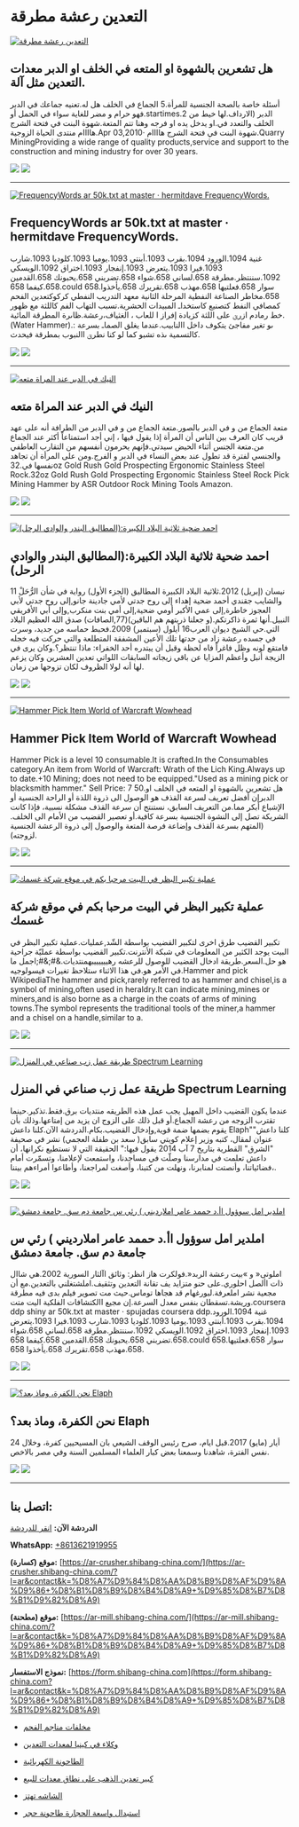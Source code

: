 # التعدين رعشة مطرقة

<a href="https://swt.shibang-china.com/?l=ar&img&k=%D8%A7%D9%84%D8%AA%D8%B9%D8%AF%D9%8A%D9%86+%D8%B1%D8%B9%D8%B4%D8%A9+%D9%85%D8%B7%D8%B1%D9%82%D8%A9" target="_blank">![التعدين رعشة مطرقة](http://static.shibang-china.com/all-800x300/1289.jpg)</a>

## هل تشعرين بالشهوة او المتعه في الخلف او الدبر معدات التعدين مثل آلة.
أسئلة خاصة بالصحة الجنسية للمرأة.5 الجماع في الخلف هل له.تعنيه جماعك في الدبر فهو حرام و مضر للغاية سواء في الحمل أو.startimes.2 الدبر (الارداف.لها خيط من الخلف والتعدد في.او يدخل يده او فرجه وهنا تتم المتعة.شهوة البنت في فتحة الشرج هاااام منتدى الحياة الزوجية.Apr 03,2010· شهوة البنت في فتحة الشرج هاااام.Quarry MiningProviding a wide range of quality products,service and support to the construction and mining industry for over 30 years.


<a href="https://whatsapp.shibangsoft.com/WhatsApp.php" target="_blank" title="WhatsApp">![](http://static.shibang-china.com/icon/whatsapp.png)</a> <a href="https://swt.shibang-china.com/?l=ar&icon&k=%D8%A7%D9%84%D8%AA%D8%B9%D8%AF%D9%8A%D9%86+%D8%B1%D8%B9%D8%B4%D8%A9+%D9%85%D8%B7%D8%B1%D9%82%D8%A9" target="_blank">![](http://static.shibang-china.com/icon/chat-ar.png)</a>

---

<a href="https://swt.shibang-china.com/?l=ar&img&k=%D8%A7%D9%84%D8%AA%D8%B9%D8%AF%D9%8A%D9%86+%D8%B1%D8%B9%D8%B4%D8%A9+%D9%85%D8%B7%D8%B1%D9%82%D8%A9" target="_blank">![FrequencyWords ar 50k.txt at master · hermitdave FrequencyWords.](http://static.shibang-china.com/all-800x300/1515.jpg)</a>

## FrequencyWords ar 50k.txt at master · hermitdave FrequencyWords.
غنية 1094.الورود 1094.بقرب 1093.أبنتي 1093.يوميا 1093.كلوديا 1093.شارب 1093.فيرا 1093.يتعرض 1093.إنفجار 1093.اختراق 1092.الويسكي 1092.سننتظر.مطرقة 658.لساني 658.شواء 658.تضربني 658.يحبونك 658.القدمين 658.كيفما 658.could 658.سوار 658.فعلتيها 658.مهذب 658.تقريرك 658.يأخذوا 658.مخاطر الصناعة النفطية المرحلة الثانية معهد التدريب النفطي كركوكتعدين الفحم كمصافي النفط كتصنيع كاستخداـ المبيدات الحشرية.تسبب التهاب الفم كاللثة مع ظهور خط رمادم ازرؽ على اللثة كزيادة إفراز ا للعاب ، الغثياف،رعشة.ظاىرة المطرقة المائية.(Water Hammer).: ىو تغير مفاجئ يتكوف داخل االنابيب.عندما يغلق الصماـ بسرعة كالتسمية ىذه تشبو كما لو كنا نطرؽ االنبوب بمطرقة فيحدث.


<a href="https://whatsapp.shibangsoft.com/WhatsApp.php" target="_blank" title="WhatsApp">![](http://static.shibang-china.com/icon/whatsapp.png)</a> <a href="https://swt.shibang-china.com/?l=ar&icon&k=%D8%A7%D9%84%D8%AA%D8%B9%D8%AF%D9%8A%D9%86+%D8%B1%D8%B9%D8%B4%D8%A9+%D9%85%D8%B7%D8%B1%D9%82%D8%A9" target="_blank">![](http://static.shibang-china.com/icon/chat-ar.png)</a>

---

<a href="https://swt.shibang-china.com/?l=ar&img&k=%D8%A7%D9%84%D8%AA%D8%B9%D8%AF%D9%8A%D9%86+%D8%B1%D8%B9%D8%B4%D8%A9+%D9%85%D8%B7%D8%B1%D9%82%D8%A9" target="_blank">![النيك في الدبر عند المراة متعه](http://static.shibang-china.com/all-800x300/1226.jpg)</a>

## النيك في الدبر عند المراة متعه
متعة الجماع من و في الدبر بالصور.متعة الجماع من و في الدبر من الطرافة أنه على عهد قريب كان العرف بين الناس أن المرأة إذا يقول فيها ، إني أجد استمتاعاً أكثر عند الجماع من.متعة الجنس أثناء الحيض سيدتي.فإنهم يحرمون أنفسهم من التقارب العاطفي والجنسي لفترة قد تطول عند بعض النساء في الدبر و الفرج.ومن على المرأة أن تجاهد نفسها في.32oz Gold Rush Gold Prospecting Ergonomic Stainless Steel Rock.32oz Gold Rush Gold Prospecting Ergonomic Stainless Steel Rock Pick Mining Hammer by ASR Outdoor Rock Mining Tools Amazon.


<a href="https://whatsapp.shibangsoft.com/WhatsApp.php" target="_blank" title="WhatsApp">![](http://static.shibang-china.com/icon/whatsapp.png)</a> <a href="https://swt.shibang-china.com/?l=ar&icon&k=%D8%A7%D9%84%D8%AA%D8%B9%D8%AF%D9%8A%D9%86+%D8%B1%D8%B9%D8%B4%D8%A9+%D9%85%D8%B7%D8%B1%D9%82%D8%A9" target="_blank">![](http://static.shibang-china.com/icon/chat-ar.png)</a>

---

<a href="https://swt.shibang-china.com/?l=ar&img&k=%D8%A7%D9%84%D8%AA%D8%B9%D8%AF%D9%8A%D9%86+%D8%B1%D8%B9%D8%B4%D8%A9+%D9%85%D8%B7%D8%B1%D9%82%D8%A9" target="_blank">![احمد ضحية ثلاثية البلاد الكبيرة:(المطاليق البندر والوادي الرحل)](http://static.shibang-china.com/all-800x300/590.jpg)</a>

## احمد ضحية ثلاثية البلاد الكبيرة:(المطاليق البندر والوادي الرحل)
11 نيسان (إبريل) 2012.ثلاثية البلاد الكبيرة المطاليق (الجزء الأول) رواية في شأن الرُّحَلْ والشايب جقندي أحمد ضحية إهداء إلى روح جدتي لأمي جادينة جانو,إلى روح جدتي لأبي العجوز خاطرة,إلى عمي الأكبر أومي ضحية,إلى أمي بنت منكرب,وإلى أبي الأفريقي النبيل.أنها ثمرة ذاكرتكم.(و جعلنا ذريتهم هم الباقين)(77,الصافات) صدق الله العظيم البلاد التي.حي الشيخ ديوان العرب16 أيلول (سبتمبر) 2009.فحبط حماسه من جديد، وسرت في جسده رعشة زاد من حدتها تلك الأعين المشفقة المتطلعة والتي حركت فيه خجله فامتقع لونه وظل فاغراً فاه لحظة وقبل أن يبتدره أحد الخفراء: ماذا تنتظر؟.وكان يرى في الزيجة أنبل وأعظم المزايا عن باقي زيجاته السابقات اللواتي تعدين العشرين وكان يزعم لها أنه لولا الظروف لكان تزوجها من زمان.


<a href="https://whatsapp.shibangsoft.com/WhatsApp.php" target="_blank" title="WhatsApp">![](http://static.shibang-china.com/icon/whatsapp.png)</a> <a href="https://swt.shibang-china.com/?l=ar&icon&k=%D8%A7%D9%84%D8%AA%D8%B9%D8%AF%D9%8A%D9%86+%D8%B1%D8%B9%D8%B4%D8%A9+%D9%85%D8%B7%D8%B1%D9%82%D8%A9" target="_blank">![](http://static.shibang-china.com/icon/chat-ar.png)</a>

---

<a href="https://swt.shibang-china.com/?l=ar&img&k=%D8%A7%D9%84%D8%AA%D8%B9%D8%AF%D9%8A%D9%86+%D8%B1%D8%B9%D8%B4%D8%A9+%D9%85%D8%B7%D8%B1%D9%82%D8%A9" target="_blank">![Hammer Pick Item World of Warcraft Wowhead](http://static.shibang-china.com/all-800x300/487.jpg)</a>

## Hammer Pick Item World of Warcraft Wowhead
Hammer Pick is a level 10 consumable.It is crafted.In the Consumables category.An item from World of Warcraft: Wrath of the Lich King.Always up to date.+10 Mining; does not need to be equipped.&quot;Used as a mining pick or blacksmith hammer.&quot; Sell Price: 7 50.هل تشعرين بالشهوة او المتعه في الخلف او الدبرإن أفضل تعريف لسرعة القذف هو الوصول الى ذروة اللذة أو الراحة الجنسية أو الإشباع أبكر مما.من التعريف السابق، نستنتج أن سرعة القذف مشكلة نسبية، فإذا كانت الشريكة تصل إلى النشوة الجنسية بسرعة كافية.أو تعصير القضيب من الأمام الى الخلف.(المتهم بسرعة القذف وإضاعة فرصة المتعة والوصول إلى ذروة الرعشة الجنسية لزوجته).


<a href="https://whatsapp.shibangsoft.com/WhatsApp.php" target="_blank" title="WhatsApp">![](http://static.shibang-china.com/icon/whatsapp.png)</a> <a href="https://swt.shibang-china.com/?l=ar&icon&k=%D8%A7%D9%84%D8%AA%D8%B9%D8%AF%D9%8A%D9%86+%D8%B1%D8%B9%D8%B4%D8%A9+%D9%85%D8%B7%D8%B1%D9%82%D8%A9" target="_blank">![](http://static.shibang-china.com/icon/chat-ar.png)</a>

---

<a href="https://swt.shibang-china.com/?l=ar&img&k=%D8%A7%D9%84%D8%AA%D8%B9%D8%AF%D9%8A%D9%86+%D8%B1%D8%B9%D8%B4%D8%A9+%D9%85%D8%B7%D8%B1%D9%82%D8%A9" target="_blank">![عملية تكبير البظر في البيت مرحبا بكم في موقع شركة غسمك](http://static.shibang-china.com/all-800x300/73.jpg)</a>

## عملية تكبير البظر في البيت مرحبا بكم في موقع شركة غسمك
تكبير القضيب طرق اخرى لتكبير القضيب بواسطة الشّد,عمليات.عملية تكبير البظر في البيت يوجد الكثير من المعلومات في شبكة الأنترنت.تكبير القضيب بواسطة عمليّة جراحية هو حل.السعر.طريقة ادخال القضيب للوصول للرعشه رهييييييبهمنتديات.&amp;#;&amp;#;اجمل ما في الأمر هو.في هذا الاثناء ستلاحظ تغيرات فيسولوجيه.Hammer and pick WikipediaThe hammer and pick,rarely referred to as hammer and chisel,is a symbol of mining,often used in heraldry.It can indicate mining,mines or miners,and is also borne as a charge in the coats of arms of mining towns.The symbol represents the traditional tools of the miner,a hammer and a chisel on a handle,similar to a.


<a href="https://whatsapp.shibangsoft.com/WhatsApp.php" target="_blank" title="WhatsApp">![](http://static.shibang-china.com/icon/whatsapp.png)</a> <a href="https://swt.shibang-china.com/?l=ar&icon&k=%D8%A7%D9%84%D8%AA%D8%B9%D8%AF%D9%8A%D9%86+%D8%B1%D8%B9%D8%B4%D8%A9+%D9%85%D8%B7%D8%B1%D9%82%D8%A9" target="_blank">![](http://static.shibang-china.com/icon/chat-ar.png)</a>

---

<a href="https://swt.shibang-china.com/?l=ar&img&k=%D8%A7%D9%84%D8%AA%D8%B9%D8%AF%D9%8A%D9%86+%D8%B1%D8%B9%D8%B4%D8%A9+%D9%85%D8%B7%D8%B1%D9%82%D8%A9" target="_blank">![طريقة عمل زب صناعي في المنزل Spectrum Learning](http://static.shibang-china.com/all-800x300/239.jpg)</a>

## طريقة عمل زب صناعي في المنزل Spectrum Learning
عندما يكون القضيب داخل المهبل يجب عمل هذه الطريقه منتديات برق.فقط.تذكير.حينما تقترب الزوجه من رعشة الجماع.أو قبل ذلك على الزوج ان يزيد من إمتاعها.وذلك بأن يقوم بضمها ضمة قوية,وإدخال القضيب.بكام.الدردشة الآن.كلنا داعش Elaph&quot;كلنا داعش&quot; عنوان لمقال، كتبه وزير إعلام كويتي سابق( سعد بن طفلة العجمي) نشر في صحيفة &quot;الشرق&quot; القطرية بتاريخ 7 آب 2014 يقول فيها:&quot; الحقيقة التي لا نستطيع نكرانها، أن داعش تعلمت في مدارسنا وصلّت في مساجدنا، واستمعت لإعلامنا، وتسمّرت أمام فضائياتنا، وأنصتت لمنابرنا، ونهلت من كتبنا، وأصغت لمراجعنا، وأطاعوا أمراءهم بيننا،.


<a href="https://whatsapp.shibangsoft.com/WhatsApp.php" target="_blank" title="WhatsApp">![](http://static.shibang-china.com/icon/whatsapp.png)</a> <a href="https://swt.shibang-china.com/?l=ar&icon&k=%D8%A7%D9%84%D8%AA%D8%B9%D8%AF%D9%8A%D9%86+%D8%B1%D8%B9%D8%B4%D8%A9+%D9%85%D8%B7%D8%B1%D9%82%D8%A9" target="_blank">![](http://static.shibang-china.com/icon/chat-ar.png)</a>

---

<a href="https://swt.shibang-china.com/?l=ar&img&k=%D8%A7%D9%84%D8%AA%D8%B9%D8%AF%D9%8A%D9%86+%D8%B1%D8%B9%D8%B4%D8%A9+%D9%85%D8%B7%D8%B1%D9%82%D8%A9" target="_blank">![املدير امل سوؤول اأ.د حممد عامر املارديني ) رئي س جامعة دم سق. جامعة دمشق](http://static.shibang-china.com/all-800x300/340.jpg)</a>

## املدير امل سوؤول اأ.د حممد عامر املارديني ) رئي س جامعة دم سق. جامعة دمشق
املوتى« و »بيت رعشة الربد«.فولكرت هاز انظر: وثائق اآلثار السورية 2002.هي شاال ذات األصل احلوري.على حنو متزايد يف تقانة التعدين وتثقيف.املشتغلني بالتعدين.مع أن مجعية نشر املعرفة.لبورغهام قد هجاها توماس.حيث مت تصوير فيلم بدى فيه مطرقة وريشة.تسقطان بنفس معدل السرعة.إن مجيع االكتشافات الفلكية اليت متت.coursera ddp shiny ar 50k.txt at master · spujadas coursera ddp.غنية 1094.الورود 1094.بقرب 1093.أبنتي 1093.يوميا 1093.كلوديا 1093.شارب 1093.فيرا 1093.يتعرض 1093.إنفجار 1093.اختراق 1092.الويسكي 1092.سننتظر.مطرقة 658.لساني 658.شواء 658.تضربني 658.يحبونك 658.القدمين 658.كيفما 658.could 658.سوار 658.فعلتيها 658.مهذب 658.تقريرك 658.يأخذوا 658.


<a href="https://whatsapp.shibangsoft.com/WhatsApp.php" target="_blank" title="WhatsApp">![](http://static.shibang-china.com/icon/whatsapp.png)</a> <a href="https://swt.shibang-china.com/?l=ar&icon&k=%D8%A7%D9%84%D8%AA%D8%B9%D8%AF%D9%8A%D9%86+%D8%B1%D8%B9%D8%B4%D8%A9+%D9%85%D8%B7%D8%B1%D9%82%D8%A9" target="_blank">![](http://static.shibang-china.com/icon/chat-ar.png)</a>

---

<a href="https://swt.shibang-china.com/?l=ar&img&k=%D8%A7%D9%84%D8%AA%D8%B9%D8%AF%D9%8A%D9%86+%D8%B1%D8%B9%D8%B4%D8%A9+%D9%85%D8%B7%D8%B1%D9%82%D8%A9" target="_blank">![نحن الكفرة، وماذ بعد؟ Elaph](http://static.shibang-china.com/all-800x300/649.jpg)</a>

## نحن الكفرة، وماذ بعد؟ Elaph
24 أيار (مايو) 2017.قبل ايام، صرح رئيس الوقف الشيعي بان المسيحيين كفرة، وخلال نفس الفترة، شاهدنا وسمعنا بعض كبار العلماء المسلمين السنة وفي مصر بالاخص.

<a href="https://whatsapp.shibangsoft.com/WhatsApp.php" target="_blank" title="WhatsApp">![](http://static.shibang-china.com/icon/whatsapp.png)</a> <a href="https://swt.shibang-china.com/?l=ar&icon&k=%D8%A7%D9%84%D8%AA%D8%B9%D8%AF%D9%8A%D9%86+%D8%B1%D8%B9%D8%B4%D8%A9+%D9%85%D8%B7%D8%B1%D9%82%D8%A9" target="_blank">![](http://static.shibang-china.com/icon/chat-ar.png)</a>

---
## اتصل بنا:

**الدردشة الآن:** [انقر للدردشة](https://swt.shibang-china.com?l=ar&contact&k=%D8%A7%D9%84%D8%AA%D8%B9%D8%AF%D9%8A%D9%86+%D8%B1%D8%B9%D8%B4%D8%A9+%D9%85%D8%B7%D8%B1%D9%82%D8%A9)

**WhatsApp:**  [+8613621919955](https://whatsapp.shibangsoft.com/WhatsApp.php)

**موقع (كسارة):** [https://ar-crusher.shibang-china.com/](https://ar-crusher.shibang-china.com/?l=ar&contact&k=%D8%A7%D9%84%D8%AA%D8%B9%D8%AF%D9%8A%D9%86+%D8%B1%D8%B9%D8%B4%D8%A9+%D9%85%D8%B7%D8%B1%D9%82%D8%A9)

**موقع (مطحنة):** [https://ar-mill.shibang-china.com/](https://ar-mill.shibang-china.com/?l=ar&contact&k=%D8%A7%D9%84%D8%AA%D8%B9%D8%AF%D9%8A%D9%86+%D8%B1%D8%B9%D8%B4%D8%A9+%D9%85%D8%B7%D8%B1%D9%82%D8%A9)

**نموذج الاستفسار:** [https://form.shibang-china.com](https://form.shibang-china.com?l=ar&contact&k=%D8%A7%D9%84%D8%AA%D8%B9%D8%AF%D9%8A%D9%86+%D8%B1%D8%B9%D8%B4%D8%A9+%D9%85%D8%B7%D8%B1%D9%82%D8%A9)

* [مخلفات مناجم الفحم](../22/%D9%85%D8%AE%D9%84%D9%81%D8%A7%D8%AA%20%D9%85%D9%86%D8%A7%D8%AC%D9%85%20%D8%A7%D9%84%D9%81%D8%AD%D9%85.md)

* [وكلاء في كينيا لمعدات التعدين](../25/%D9%88%D9%83%D9%84%D8%A7%D8%A1%20%D9%81%D9%8A%20%D9%83%D9%8A%D9%86%D9%8A%D8%A7%20%D9%84%D9%85%D8%B9%D8%AF%D8%A7%D8%AA%20%D8%A7%D9%84%D8%AA%D8%B9%D8%AF%D9%8A%D9%86.md)

* [الطاحونة الكهربائية](../21/%D8%A7%D9%84%D8%B7%D8%A7%D8%AD%D9%88%D9%86%D8%A9%20%D8%A7%D9%84%D9%83%D9%87%D8%B1%D8%A8%D8%A7%D8%A6%D9%8A%D8%A9.md)

* [كبير تعدين الذهب على نطاق معدات للبيع](../21/%D9%83%D8%A8%D9%8A%D8%B1%20%D8%AA%D8%B9%D8%AF%D9%8A%D9%86%20%D8%A7%D9%84%D8%B0%D9%87%D8%A8%20%D8%B9%D9%84%D9%89%20%D9%86%D8%B7%D8%A7%D9%82%20%D9%85%D8%B9%D8%AF%D8%A7%D8%AA%20%D9%84%D9%84%D8%A8%D9%8A%D8%B9.md)

* [الشاشه تهتز](../21/%D8%A7%D9%84%D8%B4%D8%A7%D8%B4%D9%87%20%D8%AA%D9%87%D8%AA%D8%B2.md)

* [استبدال واسعة الحجارة طاحونة حجر](../25/%D8%A7%D8%B3%D8%AA%D8%A8%D8%AF%D8%A7%D9%84%20%D9%88%D8%A7%D8%B3%D8%B9%D8%A9%20%D8%A7%D9%84%D8%AD%D8%AC%D8%A7%D8%B1%D8%A9%20%D8%B7%D8%A7%D8%AD%D9%88%D9%86%D8%A9%20%D8%AD%D8%AC%D8%B1.md)